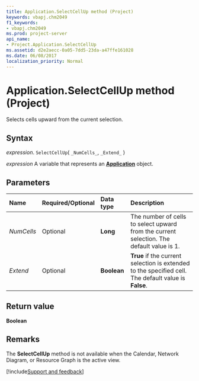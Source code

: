 ```yaml
---
title: Application.SelectCellUp method (Project)
keywords: vbapj.chm2049
f1_keywords:
- vbapj.chm2049
ms.prod: project-server
api_name:
- Project.Application.SelectCellUp
ms.assetid: d2e2aecc-0a05-7dd5-23da-a47ffe161028
ms.date: 06/08/2017
localization_priority: Normal
---
```



# Application.SelectCellUp method (Project)

Selects cells upward from the current selection.


## Syntax

_expression_. `SelectCellUp`( `_NumCells_`, `_Extend_` )

_expression_ A variable that represents an **[Application](Project.Application.md)** object.


## Parameters



|Name|Required/Optional|Data type|Description|
|:-----|:-----|:-----|:-----|
| _NumCells_|Optional|**Long**|The number of cells to select upward from the current selection. The default value is 1.|
| _Extend_|Optional|**Boolean**|**True** if the current selection is extended to the specified cell. The default value is **False**.|

## Return value

 **Boolean**


## Remarks

The  **SelectCellUp** method is not available when the Calendar, Network Diagram, or Resource Graph is the active view.

[!include[Support and feedback](~/includes/feedback-boilerplate.md)]